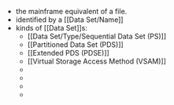 - the mainframe equivalent of a file.
- identified by a [[Data Set/Name]]
- kinds of [[Data Set]]s:
	- [[Data Set/Type/Sequential Data Set (PS)]]
	- [[Partitioned Data Set (PDS)]]
	- [[Extended PDS (PDSE)]]
	- [[Virtual Storage Access Method (VSAM)]]
	-
	-
	-
	-